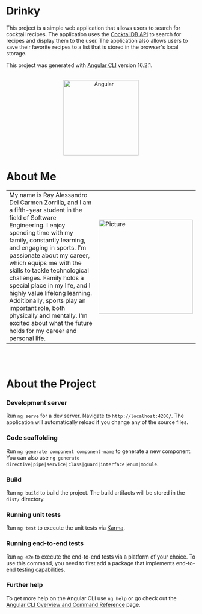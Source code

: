 # Drinky
This project is a simple web application that allows users to search for cocktail recipes. The application uses the [CocktailDB API](https://www.thecocktaildb.com/api.php) to search for recipes and display them to the user. The application also allows users to save their favorite recipes to a list that is stored in the browser's local storage.

This project was generated with [Angular CLI](https://github.com/angular/angular-cli) version 16.2.1.

<br>

<center>

<img src="https://upcedupe-my.sharepoint.com/personal/u202124061_upc_edu_pe/Documents/Pictures/angular-logo.png" width="200" height="200" alt="Angular">

</center>


# About Me


<table>
  <tr>
    <td width="70%">
      My name is Ray Alessandro Del Carmen Zorrilla, and I am a fifth-year student in the field of Software Engineering. I enjoy spending time with my family, constantly learning, and engaging in sports. I'm passionate about my career, which equips me with the skills to tackle technological challenges. Family holds a special place in my life, and I highly value lifelong learning. Additionally, sports play an important role, both physically and mentally. I'm excited about what the future holds for my career and personal life.
    </td>
    <td>
      <img src="https://upcedupe-my.sharepoint.com/personal/u202124061_upc_edu_pe/Documents/Pictures/Foto.png" width="250" height="250" alt="Picture">
    </td>
  </tr>
</table>

<br><br>

# About the Project

### Development server

Run `ng serve` for a dev server. Navigate to `http://localhost:4200/`. The application will automatically reload if you change any of the source files.

### Code scaffolding

Run `ng generate component component-name` to generate a new component. You can also use `ng generate directive|pipe|service|class|guard|interface|enum|module`.

### Build

Run `ng build` to build the project. The build artifacts will be stored in the `dist/` directory.

### Running unit tests

Run `ng test` to execute the unit tests via [Karma](https://karma-runner.github.io).

### Running end-to-end tests

Run `ng e2e` to execute the end-to-end tests via a platform of your choice. To use this command, you need to first add a package that implements end-to-end testing capabilities.

### Further help

To get more help on the Angular CLI use `ng help` or go check out the [Angular CLI Overview and Command Reference](https://angular.io/cli) page.
